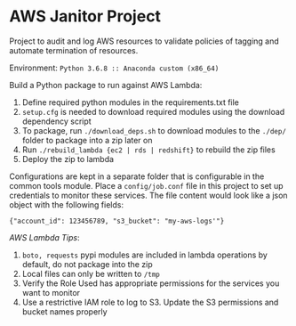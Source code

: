 # AWS Janitor Project
Project to audit and log AWS resources to validate policies of tagging and automate termination of resources. 

Environment:
```Python 3.6.8 :: Anaconda custom (x86_64)```

Build a Python package to run against AWS Lambda:
1. Define required python modules in the requirements.txt file
2. `setup.cfg` is needed to download required modules using the download dependency script
3. To package, run `./download_deps.sh` to download modules to the `./dep/` folder to package into a zip later on
4. Run `./rebuild_lambda {ec2 | rds | redshift}` to rebuild the zip files
5. Deploy the zip to lambda

Configurations are kept in a separate folder that is configurable in the common tools module. 
Place a `config/job.conf` file in this project to set up credentials to monitor these services. 
The file content would look like a json object with the following fields:
```
{"account_id": 123456789, "s3_bucket": "my-aws-logs'"}
```


*AWS Lambda Tips*:
1. `boto, requests` pypi modules are included in lambda operations by default, do not package into the zip
2. Local files can only be written to `/tmp`
3. Verify the Role Used has appropriate permissions for the services you want to monitor
4. Use a restrictive IAM role to log to S3. Update the S3 permissions and bucket names properly 

